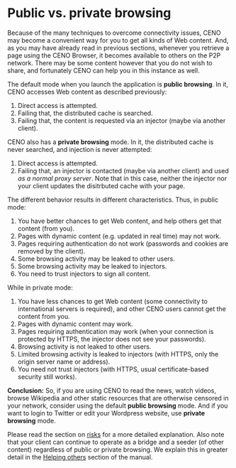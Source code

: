 # Public vs. private browsing

Because of the many techniques to overcome connectivity issues, CENO may become a convenient way for you to get all kinds of Web content.  And, as you may have already read in previous sections, whenever you retrieve a page using the CENO Browser, it becomes available to others on the P2P network. There may be some content however that you do not wish to share, and fortunately CENO can help you in this instance as well.

The default mode when you launch the application is **public browsing**.  In it, CENO accesses Web content as described previously:

 1. Direct access is attempted.
 2. Failing that, the distributed cache is searched.
 3. Failing that, the content is requested via an injector (maybe via another client).

CENO also has a **private browsing** mode.  In it, the distributed cache is never searched, and injection is never attempted:

 1. Direct access is attempted.
 2. Failing that, an injector is contacted (maybe via another client) and used *as a normal proxy server*. Note that in this case, neither the injector nor your client updates the disitrbuted cache with your page.

The different behavior results in different characteristics.  Thus, in public mode:

 1. You have better chances to get Web content, and help others get that content (from you).
 2. Pages with dynamic content (e.g. updated in real time) may not work.
 3. Pages requiring authentication do not work (passwords and cookies are removed by the client).
 4. Some browsing activity may be leaked to other users.
 5. Some browsing activity may be leaked to injectors.
 6. You need to trust injectors to sign all content.

While in private mode:

 1. You have less chances to get Web content (some connectivity to international servers is required), and other CENO users cannot get the content from you.
 2. Pages with dynamic content may work.
 3. Pages requiring authentication may work (when your connection is protected by HTTPS, the injector does not see your passwords).
 4. Browsing activity is not leaked to other users.
 5. Limited browsing activity is leaked to injectors (with HTTPS, only the origin server name or address).
 6. You need not trust injectors (with HTTPS, usual certificate-based security still works).

**Conclusion:** So, if you are using CENO to read the news, watch videos, browse Wikipedia and other static resources that are otherwise censored in your network, consider using the default **public browsing** mode. And if you want to login to Twitter or edit your Wordpress website, use **private browsing** mode. 

Please read the section on [risks](risks.md) for a more detailed explanation.  Also note that your client can continue to operate as a bridge and a seeder (of other content) regardless of public or private browsing. We explain this in greater detail in the [Helping others](../browser/bridging.md) section of the manual. 
